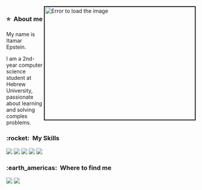 <!DOCTYPE html>
<html lang="en">
<head>
  <meta charset="UTF-8">
  <meta name="viewport" content="width=device-width, initial-scale=1.0">
<!--   <title>My Portfolio</title> -->
</head>
<body>

<!--There is the image then is inside right-->
<img border="2px" src="https://raw.githubusercontent.com/MicaelliMedeiros/micaellimedeiros/master/image/computer-illustration.png" min-width="400px" max-width="400px" width="400px" height="300px" align="right" alt="Error to load the image">

<!--About me-->
<div align="left">
  <h3>⭐ &nbsp;About me</h3>
  <p>My name is Itamar Epstein.</p>
  <p>I am a 2nd-year computer science student at Hebrew University, passionate about learning and solving complex problems.</p>
</div>

<!--The skills-->
<div align="left">
  <h3>:rocket: &nbsp;My Skills</h3>
  <img src="https://img.shields.io/badge/C-%2300599C?style=for-the-badge&logo=c&logoColor=white" />
  <img src="https://img.shields.io/badge/C++-%2300599C?style=for-the-badge&logo=c%2B%2B&logoColor=white" />
  <img src="https://img.shields.io/badge/Python-14354C?style=for-the-badge&logo=python&logoColor=white" />
  <img src="https://img.shields.io/badge/Java-%23ED8B00?style=for-the-badge&logo=java&logoColor=white" />
  <img src="https://img.shields.io/badge/Assembly-%23A8B9CC?style=for-the-badge&logo=assembly&logoColor=white" />
</div>

<!--Where me find-->
<div align="left">
  <h3>:earth_americas: &nbsp;Where to find me</h3>
  
  <a href="https://www.linkedin.com/in/itamar-epst/" target="_blank"><img src="https://img.shields.io/badge/LinkedIn-0077B5?style=for-the-badge&logo=linkedin&logoColor=white" target="_blank"></a>
  <a href="itamarepstein123@gmail.com" target="_blank"><img src="https://img.shields.io/badge/Gmail-D14836?style=for-the-badge&logo=gmail&logoColor=white" target="_blank"></a>
</div>

</body>
</html>

